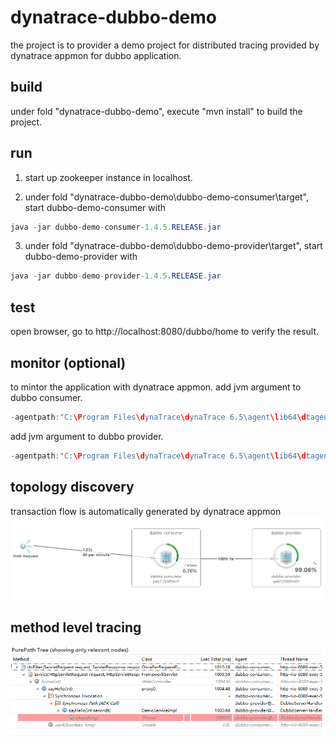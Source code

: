 # dynatrace-dubbo-demo
the project is to provider a demo project for distributed tracing provided by dynatrace appmon for dubbo application.

## build
under fold "dynatrace-dubbo-demo", execute "mvn install" to build the project.

## run
1. start up zookeeper instance in localhost.

2. under fold "dynatrace-dubbo-demo\dubbo-demo-consumer\target", start dubbo-demo-consumer with
```java
java -jar dubbo-demo-consumer-1.4.5.RELEASE.jar
```
3. under fold "dynatrace-dubbo-demo\dubbo-demo-provider\target", start dubbo-demo-provider with
```java
java -jar dubbo-demo-provider-1.4.5.RELEASE.jar
```
## test
open browser, go to http://localhost:8080/dubbo/home to verify the result.

## monitor (optional)
to mintor the application with dynatrace appmon. 
add jvm argument to dubbo consumer.
```java
-agentpath:"C:\Program Files\dynaTrace\dynaTrace 6.5\agent\lib64\dtagent.dll"=name=dubbo-consumer,server=localhost
```
add jvm argument to dubbo provider.
```java
-agentpath:"C:\Program Files\dynaTrace\dynaTrace 6.5\agent\lib64\dtagent.dll"=name=dubbo-provider,server=localhost
```
## topology discovery
transaction flow is automatically generated by dynatrace appmon
![TransactionFlow](https://github.com/DeanWade/deanwade.github.io/blob/master/image/dynatrace/dubbo/TransactionFlow.png)

## method level tracing
![TransactionFlow](https://github.com/DeanWade/deanwade.github.io/blob/master/image/dynatrace/dubbo/PurePath.png)

